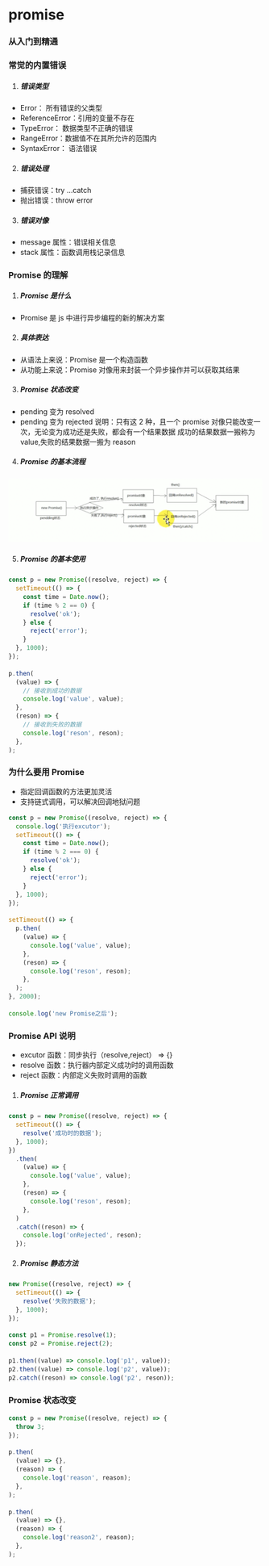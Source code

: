 # promise

### 从入门到精通

### 常觉的内置错误

1. ##### 错误类型

- Error： 所有错误的父类型
- ReferenceError：引用的变量不存在
- TypeError： 数据类型不正确的错误
- RangeError：数据值不在其所允许的范围内
- SyntaxError： 语法错误

2. ##### 错误处理

- 捕获错误：try ...catch
- 抛出错误：throw error

3. ##### 错误对像

- message 属性：错误相关信息
- stack 属性：函数调用栈记录信息

### Promise 的理解

1. ##### Promise 是什么

- Promise 是 js 中进行异步编程的新的解决方案

2. ##### 具体表达

- 从语法上来说：Promise 是一个构造函数
- 从功能上来说：Promise 对像用来封装一个异步操作并可以获取其结果

3. ##### Promise 状态改变

- pending 变为 resolved
- pending 变为 rejected
  说明：只有这 2 种，且一个 promise 对像只能改变一次，无论变为成功还是失败，都会有一个结果数据
  成功的结果数据一搬称为 value,失败的结果数据一搬为 reason

4. ##### Promise 的基本流程

![alt text](../../public/promise/flow.png)

5. ##### Promise 的基本使用

```js
const p = new Promise((resolve, reject) => {
  setTimeout(() => {
    const time = Date.now();
    if (time % 2 == 0) {
      resolve('ok');
    } else {
      reject('error');
    }
  }, 1000);
});

p.then(
  (value) => {
    // 接收到成功的数据
    console.log('value', value);
  },
  (reson) => {
    // 接收到失败的数据
    console.log('reson', reson);
  },
);
```

### 为什么要用 Promise

- 指定回调函数的方法更加灵活
- 支持链式调用，可以解决回调地狱问题

```js
const p = new Promise((resolve, reject) => {
  console.log('执行excutor');
  setTimeout(() => {
    const time = Date.now();
    if (time % 2 === 0) {
      resolve('ok');
    } else {
      reject('error');
    }
  }, 1000);
});

setTimeout(() => {
  p.then(
    (value) => {
      console.log('value', value);
    },
    (reson) => {
      console.log('reson', reson);
    },
  );
}, 2000);

console.log('new Promise之后');
```

### Promise API 说明

- excutor 函数：同步执行（resolve,reject） => {}
- resolve 函数：执行器内部定义成功时的调用函数
- reject 函数：内部定义失败时调用的函数

1. ##### Promise 正常调用

```js
const p = new Promise((resolve, reject) => {
  setTimeout(() => {
    resolve('成功时的数据');
  }, 1000);
})
  .then(
    (value) => {
      console.log('value', value);
    },
    (reson) => {
      console.log('reson', reson);
    },
  )
  .catch((reson) => {
    console.log('onRejected', reson);
  });
```

2. ##### Promise 静态方法

```js
new Promise((resolve, reject) => {
  setTimeout(() => {
    resolve('失败的数据');
  }, 1000);
});

const p1 = Promise.resolve(1);
const p2 = Promise.reject(2);

p1.then((value) => console.log('p1', value));
p2.then((value) => console.log('p2', value));
p2.catch((reson) => console.log('p2', reson));
```

### Promise 状态改变

```js
const p = new Promise((resolve, reject) => {
  throw 3;
});

p.then(
  (value) => {},
  (reason) => {
    console.log('reason', reason);
  },
);

p.then(
  (value) => {},
  (reason) => {
    console.log('reason2', reason);
  },
);
```

<!-- [last](https://www.bilibili.com/video/BV1MJ41197Eu/?p=4&spm_id_from=pageDriver&vd_source=10257e657caa8b54111087a9329462e8) -->
